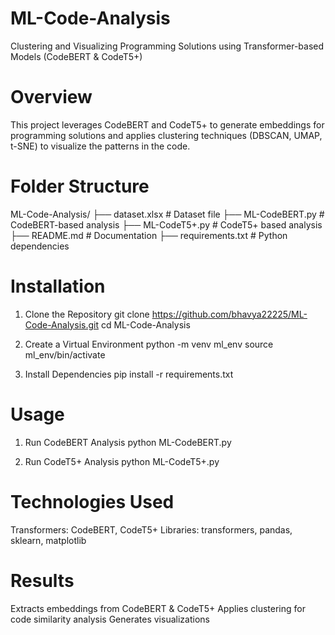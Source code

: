 # ML-Code-Analysis
Clustering and Visualizing Programming Solutions using Transformer-based Models (CodeBERT &amp; CodeT5+)

# Overview
This project leverages CodeBERT and CodeT5+ to generate embeddings for programming solutions and applies clustering techniques (DBSCAN, UMAP, t-SNE) to visualize the patterns in the code.

# Folder Structure
ML-Code-Analysis/
├── dataset.xlsx              # Dataset file
├── ML-CodeBERT.py            # CodeBERT-based analysis
├── ML-CodeT5+.py             # CodeT5+ based analysis
├── README.md                 # Documentation
├── requirements.txt          # Python dependencies

# Installation
1. Clone the Repository
   git clone https://github.com/bhavya22225/ML-Code-Analysis.git
   cd ML-Code-Analysis

2. Create a Virtual Environment
   python -m venv ml_env
   source ml_env/bin/activate

3. Install Dependencies
   pip install -r requirements.txt

# Usage
1. Run CodeBERT Analysis
   python ML-CodeBERT.py
   
3. Run CodeT5+ Analysis
   python ML-CodeT5+.py

# Technologies Used
Transformers: CodeBERT, CodeT5+
Libraries: transformers, pandas, sklearn, matplotlib

# Results
Extracts embeddings from CodeBERT & CodeT5+
Applies clustering for code similarity analysis
Generates visualizations


   


